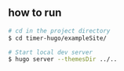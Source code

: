 ## how to run

```bash
# cd in the project directory
$ cd timer-hugo/exampleSite/

# Start local dev server
$ hugo server --themesDir ../..
```
